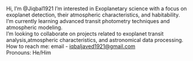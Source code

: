  Hi, I’m @Jiqbal1921
 I’m interested in Exoplanetary science with a focus on exoplanet detection, their atmospheric characteristics, and habitability.  
 I’m currently learning advanced transit photometry techniques and atmospheric modeling.  
 I’m looking to collaborate on projects related to exoplanet transit analysis,atmospheric characteristics, and astronomical data processing.  
 How to reach me: email - iqbaljaved1921@gmail.com  
 Pronouns: He/Him 

<!---
Jiqbal1921/Jiqbal1921 is a ✨ special ✨ repository because its `README.md` (this file) appears on your GitHub profile.
You can click the Preview link to take a look at your changes.
--->
